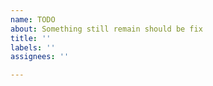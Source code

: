```yaml
---
name: TODO
about: Something still remain should be fix
title: ''
labels: ''
assignees: ''

---
```



